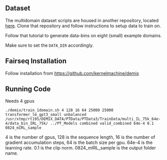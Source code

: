 

## Dataset

The multidomain dataset scripts are housed in another repository, located [here](https://github.com/kernelmachine/demix-data). Clone that repository and follow instructions to setup data to train on.

Follow that tutorial to generate data-bins on eight (small) example domains.

Make sure to set the `DATA_DIR` accordingly.


## Fairseq Installation

Follow installation from https://github.com/kernelmachine/demix


## Running Code
Needs 4 gpus
```
./demix/train_1domain.sh 4 128 16 64 25000 25000 transformer_lm_gpt3_small unbalanced /usr/xtmp/rt195/DEMIX_DATA/PTData/PTData3/TrainData/multi_IL_75k_64e-4/data_bin_IRL_75k/ ../PT_Models combined valid_combined 64e-4 0.1 0824_mIRL_sample
```
4 is the number of gpus, 128 is the sequence length, 16 is the number of gradient accumulation steps, 64 is the batch size per gpu. 64e-4 is the learning rate. 0.1 is the clip norm. 0824_mIRL_sample is the output folder name.

